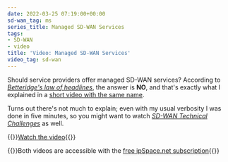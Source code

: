 ```yaml
---
date: 2022-03-25 07:19:00+00:00
sd-wan_tag: ms
series_title: Managed SD-WAN Services
tags:
- SD-WAN
- video
title: 'Video: Managed SD-WAN Services'
video_tag: sd-wan
---
```

Should service providers offer managed SD-WAN services? According to _[Betteridge's law of headlines](https://en.wikipedia.org/wiki/Betteridge%27s_law_of_headlines)_, the answer is **NO**, and that's exactly what I explained in a [short video with the same name](https://my.ipspace.net/bin/get/NetBiz/MS1%20-%20Should%20Service%20Providers%20Offer%20Managed%20SD-WAN%20Services.mp4?doccode=NetBiz).

Turns out there's not much to explain; even with my usual verbosity I was done in five minutes, so you might want to watch _[SD-WAN Technical Challenges](https://my.ipspace.net/bin/get/NetBiz/MS2%20-%20SD-WAN%20Technical%20Challenges.mp4?doccode=NetBiz)_ as well.

{{<jump>}}[Watch the video](https://my.ipspace.net/bin/get/NetBiz/MS1%20-%20Should%20Service%20Providers%20Offer%20Managed%20SD-WAN%20Services.mp4?doccode=NetBiz){{</jump>}}

{{<note free>}}Both videos are accessible with the [free ipSpace.net subscription](https://www.ipspace.net/Subscription/Free){{</note>}}
